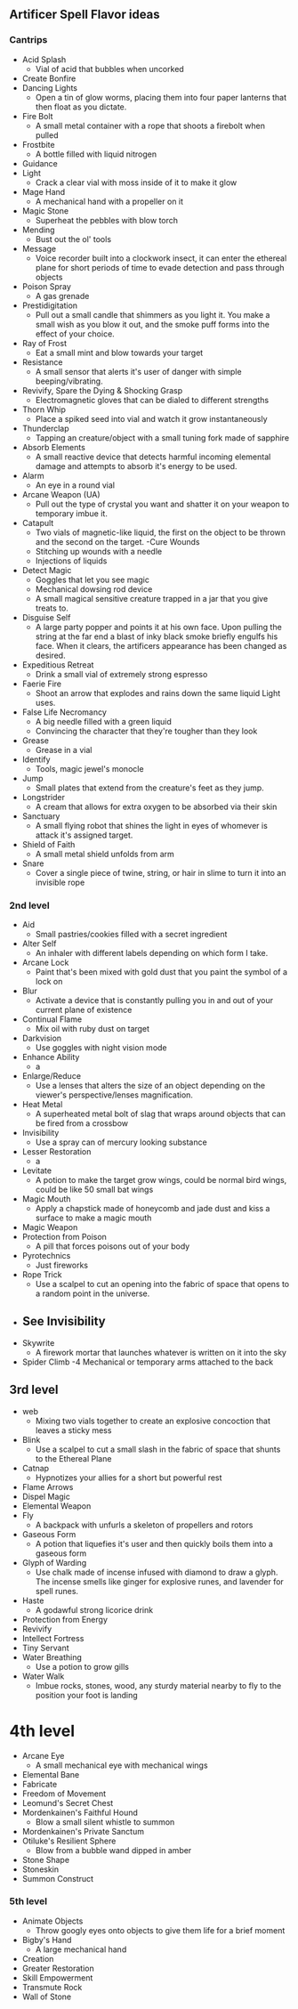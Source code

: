 ## Artificer Spell Flavor ideas


### Cantrips
 
- Acid Splash		
	- Vial of acid that bubbles when uncorked
- Create Bonfire		
- Dancing Lights
	- Open a tin of glow worms, placing them into four paper lanterns that then float as you dictate.
- Fire Bolt		
	- A small metal container with a rope that shoots a firebolt when pulled
- Frostbite		
	- A bottle filled with liquid nitrogen
- Guidance		
- Light		
	- Crack a clear vial with moss inside of it to make it glow 
- Mage Hand		
	- A mechanical hand with a propeller on it
- Magic Stone		
	- Superheat the pebbles with blow torch
- Mending		
	- Bust out the ol' tools
- Message	
	- Voice recorder built into a clockwork insect, it can enter the ethereal plane for short periods of time to evade detection and pass through objects	
- Poison Spray		
	- A gas grenade
- Prestidigitation		
	- Pull out a small candle that shimmers as you light it. You make a small wish as you blow it out, and the smoke puff forms into the effect of your choice.
- Ray of Frost		
	- Eat a small mint and blow towards your target
- Resistance		
	- A small sensor that alerts it's user of danger with simple beeping/vibrating.
- Revivify, Spare the Dying & Shocking Grasp
	- Electromagnetic gloves that can be dialed to different strengths
- Thorn Whip		
	- Place a spiked seed into vial and watch it grow instantaneously
- Thunderclap
	- Tapping an creature/object with a small tuning fork made of sapphire
- Absorb Elements		
	- A small reactive device that detects harmful incoming elemental damage and attempts to absorb it's energy to be used.
- Alarm		
	- An eye in a round vial
- Arcane Weapon (UA)
	- Pull out the type of crystal you want and shatter it on your weapon to temporary imbue it.
- Catapult
	- Two vials of magnetic-like liquid, the first on the object to be thrown and the second on the target.
-Cure Wounds		
	- Stitching up wounds with a needle
	- Injections of liquids
- Detect Magic
	- Goggles that let you see magic
	- Mechanical dowsing rod device
	- A small magical sensitive creature trapped in a jar that you give treats to.
- Disguise Self	
	- A large party popper and points it at his own face. Upon pulling the string at the far end a blast of inky black smoke briefly engulfs his face. When it clears, the artificers appearance has been changed as desired.
- Expeditious Retreat		
	- Drink a small vial of extremely strong espresso 
- Faerie Fire		
	- Shoot an arrow that explodes and rains down the same liquid Light uses.
- False Life	Necromancy	
	- A big needle filled with a green liquid
	- Convincing the character that they're tougher than they look
- Grease		
	- Grease in a vial
- Identify		
	- Tools, magic jewel's monocle 
- Jump		
	- Small plates that extend from the creature's feet as they jump.
- Longstrider		
	- A cream that allows for extra oxygen to be absorbed via their skin
- Sanctuary
	- A small flying robot that shines the light in eyes of whomever is attack it's assigned target. 
- Shield of Faith
	- A small metal shield unfolds from arm 	
- Snare
	- Cover a single piece of twine, string, or hair in slime to turn it into an invisible rope
### 2nd level
- Aid
	- Small pastries/cookies filled with a secret ingredient
- Alter Self		
	- An inhaler with different labels depending on which form I take.
- Arcane Lock
	- Paint that's been mixed with gold dust that you paint the symbol of a lock on
- Blur
	- Activate a device that is constantly pulling you in and out of your current plane of existence
- Continual Flame
	- Mix oil with ruby dust on target	
- Darkvision		
	- Use goggles with night vision mode
- Enhance Ability		
	- a
- Enlarge/Reduce
	- Use a lenses that alters the size of an object depending on the viewer's perspective/lenses magnification.  
- Heat Metal
	- A superheated metal bolt of slag that wraps around objects that can be fired from a crossbow
- Invisibility
	- Use a spray can of mercury looking substance
- Lesser Restoration	
	- a
- Levitate
	- A potion to make the target grow wings, could be normal bird wings, could be like 50 small bat wings
- Magic Mouth
	- Apply a chapstick made of honeycomb and jade dust and kiss a surface to make a magic mouth
- Magic Weapon		
- Protection from Poison
	- A pill that forces poisons out of your body
- Pyrotechnics
	- Just fireworks
- Rope Trick
	- Use a scalpel to cut an opening into the fabric of space that opens to a random point in the universe.
- See Invisibility
	- 
- Skywrite
	- A firework mortar that launches whatever is written on it into the sky	
- Spider Climb
	-4 Mechanical or temporary arms attached to the back
## 3rd level
- web
	- Mixing two vials together to create an explosive concoction that leaves a sticky mess
- Blink
	- Use a scalpel to cut a small slash in the fabric of space that shunts to the Ethereal Plane 
- Catnap
	- Hypnotizes your allies for a short but powerful rest
- Flame Arrows
- Dispel Magic
- Elemental Weapon
- Fly
	- A backpack with unfurls a skeleton of propellers and rotors 	
- Gaseous Form
	- A potion that liquefies it's user and then quickly boils them into a gaseous form
- Glyph of Warding
	- Use chalk made of incense infused with diamond to draw a glyph. The incense smells like ginger for explosive runes, and lavender for spell runes.
- Haste
	- A godawful strong licorice drink
- Protection from Energy		
- Revivify
- Intellect Fortress
- Tiny Servant		
- Water Breathing
	- Use a potion to grow gills		
- Water Walk		
	- Imbue rocks, stones, wood, any sturdy material nearby to fly to the position your foot is landing
# 4th level
- Arcane Eye
	- A small mechanical eye with mechanical wings 	
- Elemental Bane		
- Fabricate	
- Freedom of Movement		
- Leomund's Secret Chest		
- Mordenkainen's Faithful Hound
	- Blow a small silent whistle to summon
- Mordenkainen's Private Sanctum		
- Otiluke's Resilient Sphere
	- Blow from a bubble wand dipped in amber
- Stone Shape		
- Stoneskin
- Summon Construct
### 5th level
- Animate Objects
	- Throw googly eyes onto objects to give them life for a brief moment
- Bigby's Hand
	- A large mechanical hand
- Creation	
- Greater Restoration	
- Skill Empowerment	
- Transmute Rock	
- Wall of Stone